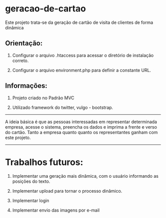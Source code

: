 # geracao-de-cartao

Este projeto trata-se da geração de cartão de visita de clientes de forma dinâmica 

## Orientação:

1. Configurar o arquivo .htaccess para acessar o diretório de instalação correto.

2. Configurar o arquivo environment.php para definir a constante URL.

## Informações:

1. Projeto criado no Padrão MVC

2. Utilizado framework do twitter, vulgo - bootstrap.

<hr />

A ideia básica é que as pessoas interessadas em representar determinada empresa, acesse o sistema, preencha os dados
e imprima a frente e verso do cartão. Tanto a empresa quanto quanto os representantes ganham com este projeto.

<hr />

# Trabalhos futuros:

1. Implementar uma geração mais dinâmica, com o usuário informando as posições do texto.

2. Implementar upload para tornar o processo dinâmico.

3. Implementar login

4. Implementar envio das imagens por e-mail 
